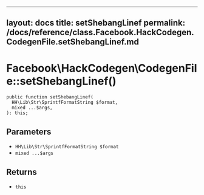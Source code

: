 
***

layout: docs
title: setShebangLinef
permalink: /docs/reference/class.Facebook.HackCodegen.CodegenFile.setShebangLinef.md
---







# Facebook\\HackCodegen\\CodegenFile::setShebangLinef()




``` Hack
public function setShebangLinef(
  HH\Lib\Str\SprintfFormatString $format,
  mixed ...$args,
): this;
```




## Parameters




* ` HH\Lib\Str\SprintfFormatString $format `
* ` mixed ...$args `




## Returns




- ` this `